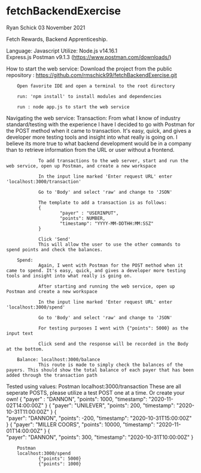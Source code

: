 # fetchBackendExercise

Ryan Schick
03 November 2021

Fetch Rewards, Backend Apprenticeship. 

Language: Javascript 
Utilize:  Node.js v14.16.1   
          Express.js
          Postman v9.1.3 (https://www.postman.com/downloads/)
   

How to start the web service:
        Download the project from the public repository : https://github.com/rmschick99/fetchBackendExercise.git

        Open favorite IDE and open a terminal to the root directory

        run: 'npm install' to install modules and dependencies 

        run : node app.js to start the web service
        
Navigating the web service:
        Transaction: 
                From what I know of industry standard/testing with the experience I have I decided to go with Postman for the POST method when it came to transaction. It's easy, quick, and gives a developer more testing tools and insight into what really is going on. I believe its more true to what backend development would be in a company than to retrieve information from the URL or user without a frontend. 

                To add transactions to the web server, start and run the web service, open up Postman, and create a new workspace

                In the input line marked 'Enter request URL' enter 'localhost:3000/transaction'

                Go to 'Body' and select 'raw' and change to 'JSON'

                The template to add a transaction is as follows:
                {
                        "payer" : "USERINPUT",
                        "points": NUMBER,
                        "timestamp": "YYYY-MM-DDTHH:MM:SSZ"
                }

                Click 'Send'
                This will allow the user to use the other commands to spend points and check the balances.

        Spend:
                Again, I went with Postman for the POST method when it came to spend. It's easy, quick, and gives a developer more testing tools and insight into what really is going on. 

                After starting and running the web service, open up Postman and create a new workspace

                In the input line marked 'Enter request URL' enter 'localhost:3000/spend'

                Go to 'Body' and select 'raw' and change to 'JSON'

                For testing purposes I went with {"points": 5000} as the input text

                Click send and the response will be recorded in the Body at the bottom. 

        Balance: localhost:3000/balance
                This route is made to simply check the balances of the payers. This should show the total balance of each payer that has been added through the transaction path

Tested using values:
        Postman
        localhost:3000/transaction
        These are all seperate POSTS, please utilize a test POST one at a time. Or create your own!
                {
                        "payer" : "DANNON",
                        "points": 1000,
                        "timestamp": "2020-11-02T14:00:00Z"
                }
                { 
                        "payer": "UNILEVER", 
                        "points": 200, 
                        "timestamp": "2020-10-31T11:00:00Z" 
                }
                {       
                        "payer": "DANNON", 
                        "points": -200, 
                        "timestamp": "2020-10-31T15:00:00Z" 
                }
                {
                        "payer": "MILLER COORS",
                        "points": 10000,
                        "timestamp": "2020-11-01T14:00:00Z"
                }
                {       
                        "payer": "DANNON", 
                        "points": 300, 
                        "timestamp": "2020-10-31T10:00:00Z" 
                }
       

        Postman 
        localhost:3000/spend
                {"points": 5000}
                {"points": 1000}